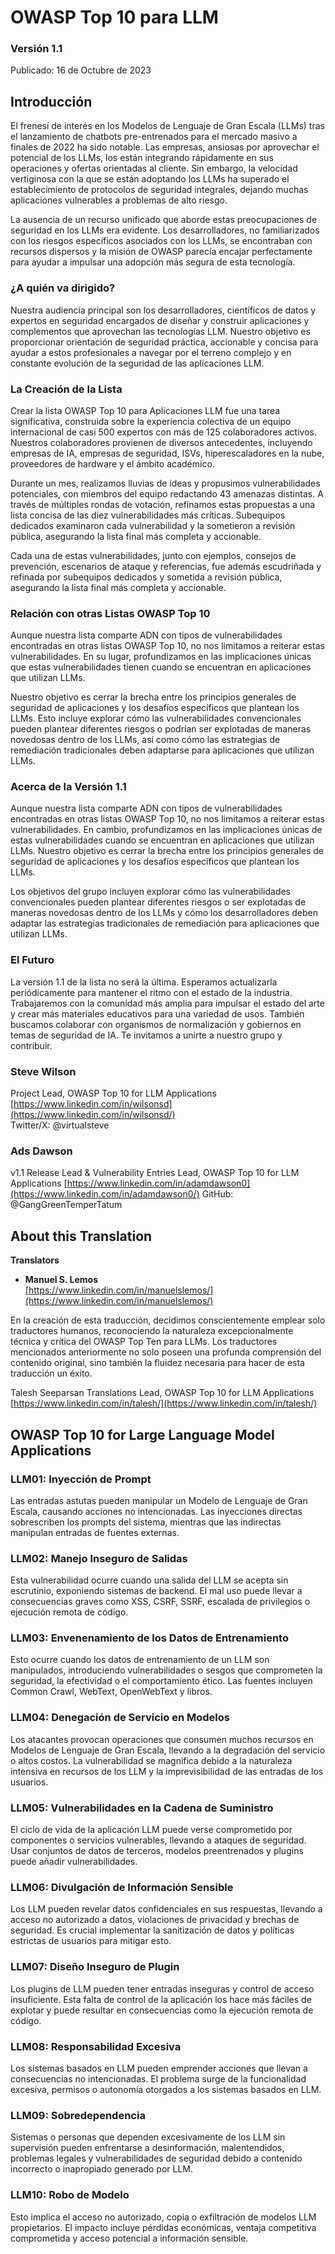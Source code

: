 # OWASP Top 10 para LLM
### Versión 1.1
Publicado: 16 de Octubre de 2023

## Introducción

El frenesí de interés en los Modelos de Lenguaje de Gran Escala (LLMs) tras el lanzamiento de chatbots pre-entrenados para el mercado masivo a finales de 2022 ha sido notable. Las empresas, ansiosas por aprovechar el potencial de los LLMs, los están integrando rápidamente en sus operaciones y ofertas orientadas al cliente. Sin embargo, la velocidad vertiginosa con la que se están adoptando los LLMs ha superado el establecimiento de protocolos de seguridad integrales, dejando muchas aplicaciones vulnerables a problemas de alto riesgo.

La ausencia de un recurso unificado que aborde estas preocupaciones de seguridad en los LLMs era evidente. Los desarrolladores, no familiarizados con los riesgos específicos asociados con los LLMs, se encontraban con recursos dispersos y la misión de OWASP parecía encajar perfectamente para ayudar a impulsar una adopción más segura de esta tecnología.

### ¿A quién va dirigido?
Nuestra audiencia principal son los desarrolladores, científicos de datos y expertos en seguridad encargados de diseñar y construir aplicaciones y complementos que aprovechan las tecnologías LLM. Nuestro objetivo es proporcionar orientación de seguridad práctica, accionable y concisa para ayudar a estos profesionales a navegar por el terreno complejo y en constante evolución de la seguridad de las aplicaciones LLM.

### La Creación de la Lista
Crear la lista OWASP Top 10 para Aplicaciones LLM fue una tarea significativa, construida sobre la experiencia colectiva de un equipo internacional de casi 500 expertos con más de 125 colaboradores activos. Nuestros colaboradores provienen de diversos antecedentes, incluyendo empresas de IA, empresas de seguridad, ISVs, hiperescaladores en la nube, proveedores de hardware y el ámbito académico.

Durante un mes, realizamos lluvias de ideas y propusimos vulnerabilidades potenciales, con miembros del equipo redactando 43 amenazas distintas. A través de múltiples rondas de votación, refinamos estas propuestas a una lista concisa de las diez vulnerabilidades más críticas. Subequipos dedicados examinaron cada vulnerabilidad y la sometieron a revisión pública, asegurando la lista final más completa y accionable.

Cada una de estas vulnerabilidades, junto con ejemplos, consejos de prevención, escenarios de ataque y referencias, fue además escudriñada y refinada por subequipos dedicados y sometida a revisión pública, asegurando la lista final más completa y accionable.

### Relación con otras Listas OWASP Top 10
Aunque nuestra lista comparte ADN con tipos de vulnerabilidades encontradas en otras listas OWASP Top 10, no nos limitamos a reiterar estas vulnerabilidades. En su lugar, profundizamos en las implicaciones únicas que estas vulnerabilidades tienen cuando se encuentran en aplicaciones que utilizan LLMs.

Nuestro objetivo es cerrar la brecha entre los principios generales de seguridad de aplicaciones y los desafíos específicos que plantean los LLMs. Esto incluye explorar cómo las vulnerabilidades convencionales pueden plantear diferentes riesgos o podrían ser explotadas de maneras novedosas dentro de los LLMs, así como cómo las estrategias de remediación tradicionales deben adaptarse para aplicaciones que utilizan LLMs.

### Acerca de la Versión 1.1
Aunque nuestra lista comparte ADN con tipos de vulnerabilidades encontradas en otras listas OWASP Top 10, no nos limitamos a reiterar estas vulnerabilidades. En cambio, profundizamos en las implicaciones únicas de estas vulnerabilidades cuando se encuentran en aplicaciones que utilizan LLMs. Nuestro objetivo es cerrar la brecha entre los principios generales de seguridad de aplicaciones y los desafíos específicos que plantean los LLMs.

Los objetivos del grupo incluyen explorar cómo las vulnerabilidades convencionales pueden plantear diferentes riesgos o ser explotadas de maneras novedosas dentro de los LLMs y cómo los desarrolladores deben adaptar las estrategias tradicionales de remediación para aplicaciones que utilizan LLMs.

### El Futuro
La versión 1.1 de la lista no será la última. Esperamos actualizarla periódicamente para mantener el ritmo con el estado de la industria. Trabajaremos con la comunidad más amplia para impulsar el estado del arte y crear más materiales educativos para una variedad de usos. También buscamos colaborar con organismos de normalización y gobiernos en temas de seguridad de IA. Te invitamos a unirte a nuestro grupo y contribuir.



### Steve Wilson
Project Lead, OWASP Top 10 for LLM Applications
[https://www.linkedin.com/in/wilsonsd](https://www.linkedin.com/in/wilsonsd/)    
Twitter/X: @virtualsteve


### Ads Dawson
v1.1 Release Lead & Vulnerability Entries Lead, OWASP Top 10 for LLM Applications
[https://www.linkedin.com/in/adamdawson0](https://www.linkedin.com/in/adamdawson0/) 
GitHub: @GangGreenTemperTatum



## About this Translation

**Translators**

- **Manuel S. Lemos**  
[https://www.linkedin.com/in/manuelslemos/](https://www.linkedin.com/in/manuelslemos/)  


En la creación de esta traducción, decidimos conscientemente emplear solo traductores humanos, reconociendo la naturaleza excepcionalmente técnica y crítica del OWASP Top Ten para LLMs. Los traductores mencionados anteriormente no solo poseen una profunda comprensión del contenido original, sino también la fluidez necesaria para hacer de esta traducción un éxito.

Talesh Seeparsan
Translations Lead, OWASP Top 10 for LLM Applications
[https://www.linkedin.com/in/talesh/](https://www.linkedin.com/in/talesh/)  



## ﻿OWASP Top 10 for Large Language Model Applications

### LLM01: Inyección de Prompt
Las entradas astutas pueden manipular un Modelo de Lenguaje de Gran Escala, causando acciones no intencionadas. Las inyecciones directas sobrescriben los prompts del sistema, mientras que las indirectas manipulan entradas de fuentes externas.

### LLM02: Manejo Inseguro de Salidas
Esta vulnerabilidad ocurre cuando una salida del LLM se acepta sin escrutinio, exponiendo sistemas de backend. El mal uso puede llevar a consecuencias graves como XSS, CSRF, SSRF, escalada de privilegios o ejecución remota de código.

### LLM03: Envenenamiento de los Datos de Entrenamiento
Esto ocurre cuando los datos de entrenamiento de un LLM son manipulados, introduciendo vulnerabilidades o sesgos que comprometen la seguridad, la efectividad o el comportamiento ético. Las fuentes incluyen Common Crawl, WebText, OpenWebText y libros.

### LLM04: Denegación de Servicio en Modelos
Los atacantes provocan operaciones que consumen muchos recursos en Modelos de Lenguaje de Gran Escala, llevando a la degradación del servicio o altos costos. La vulnerabilidad se magnifica debido a la naturaleza intensiva en recursos de los LLM y la imprevisibilidad de las entradas de los usuarios.

### LLM05: Vulnerabilidades en la Cadena de Suministro
El ciclo de vida de la aplicación LLM puede verse comprometido por componentes o servicios vulnerables, llevando a ataques de seguridad. Usar conjuntos de datos de terceros, modelos preentrenados y plugins puede añadir vulnerabilidades.

### LLM06: Divulgación de Información Sensible
Los LLM pueden revelar datos confidenciales en sus respuestas, llevando a acceso no autorizado a datos, violaciones de privacidad y brechas de seguridad. Es crucial implementar la sanitización de datos y políticas estrictas de usuarios para mitigar esto.

### LLM07: Diseño Inseguro de Plugin
Los plugins de LLM pueden tener entradas inseguras y control de acceso insuficiente. Esta falta de control de la aplicación los hace más fáciles de explotar y puede resultar en consecuencias como la ejecución remota de código.

### LLM08: Responsabilidad Excesiva
Los sistemas basados en LLM pueden emprender acciones que llevan a consecuencias no intencionadas. El problema surge de la funcionalidad excesiva, permisos o autonomía otorgados a los sistemas basados en LLM.

### LLM09: Sobredependencia
Sistemas o personas que dependen excesivamente de los LLM sin supervisión pueden enfrentarse a desinformación, malentendidos, problemas legales y vulnerabilidades de seguridad debido a contenido incorrecto o inapropiado generado por LLM.

### LLM10: Robo de Modelo
Esto implica el acceso no autorizado, copia o exfiltración de modelos LLM propietarios. El impacto incluye pérdidas económicas, ventaja competitiva comprometida y acceso potencial a información sensible.
